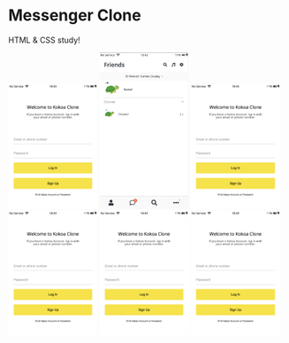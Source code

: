 # Messenger Clone

HTML & CSS study!

<!--
    BEM vs id,class

    heroicons vs font awesome
-->

<div>
    <img src="result.img/index.png" width="32%" />
    <img src="result.img/friends.png" width="32%" />
    <img src="result.img/index.png" width="32%" />
    <img src="result.img/index.png" width="32%" />
    <img src="result.img/index.png" width="32%" />
    <img src="result.img/index.png" width="32%" />
</div>
